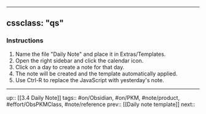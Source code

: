 
---
cssclass: "qs"
---
### Instructions

1. Name the file "Daily Note" and place it in Extras/Templates.
2. Open the right sidebar and click the calendar icon.
3. Click on a day to create a note for that day.
4. The note will be created and the template automatically applied.
5. Use Ctrl-R to replace the JavaScript with yesterday's note.

---

up:: [[3.4 Daily Note]]
tags:: #on/Obsidian, #on/PKM, #note/product, #effort/ObsPKMClass, #note/reference
prev:: [[Daily note template]]
next:: 